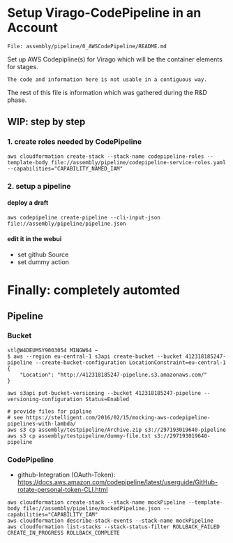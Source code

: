 # Setup Virago-CodePipeline in an Account

`File: assembly/pipeline/0_AWSCodePipeline/README.md`

Set up AWS Codepipline(s) for Virago which will be the container elements for stages.

```The code and information here is not usable in a contiguous way.```

The rest of this file is information which was gathered during the R&D phase.

## WIP: step by step

### 1. create roles needed by CodePipeline
```
aws cloudformation create-stack --stack-name codepipeline-roles --template-body file://assembly/pipeline/codepipeline-service-roles.yaml  --capabilities="CAPABILITY_NAMED_IAM"
```

### 2. setup a pipeline

#### deploy a draft
```
aws codepipeline create-pipeline --cli-input-json file://assembly/pipeline/pipeline.json
```

#### edit it in the webui
* set github Source
* set dummy action

# Finally: completely automted

## Pipeline

### Bucket
```
stl@W4DEUMSY9003054 MINGW64 ~
$ aws --region eu-central-1 s3api create-bucket --bucket 412318185247-pipeline --create-bucket-configuration LocationConstraint=eu-central-1            
{
    "Location": "http://412318185247-pipeline.s3.amazonaws.com/"
}
```
```
aws s3api put-bucket-versioning --bucket 412318185247-pipeline --versioning-configuration Status=Enabled

# provide files for pipline
# see https://stelligent.com/2016/02/15/mocking-aws-codepipeline-pipelines-with-lambda/
aws s3 cp assembly/testpipeline/Archive.zip s3://297193019640-pipeline
aws s3 cp assembly/testpipeline/dummy-file.txt s3://297193019640-pipeline
```

### CodePipeline
* github-Integration (OAuth-Token): https://docs.aws.amazon.com/codepipeline/latest/userguide/GitHub-rotate-personal-token-CLI.html

```
aws cloudformation create-stack --stack-name mockPipeline --template-body file://assembly/pipeline/mockedPipeline.json --capabilities="CAPABILITY_IAM"
aws cloudformation describe-stack-events --stack-name mockPipeline
aws cloudformation list-stacks --stack-status-filter ROLLBACK_FAILED CREATE_IN_PROGRESS ROLLBACK_COMPLETE
```
